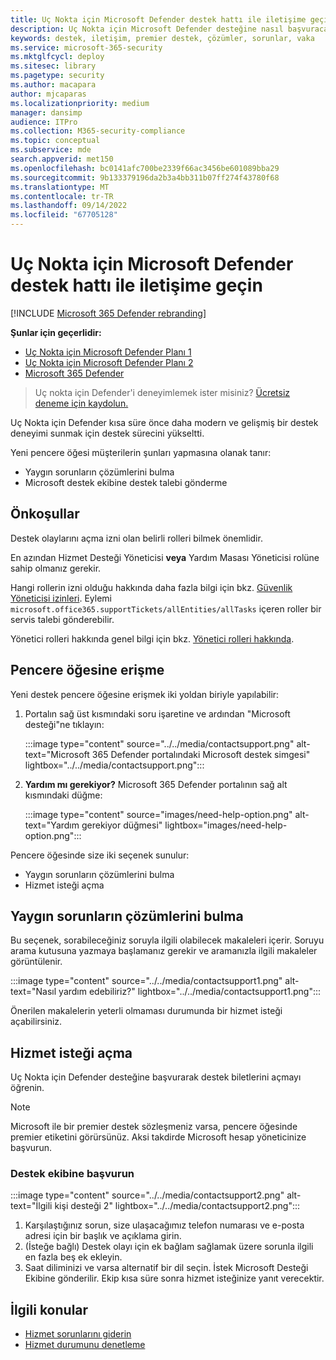 ```yaml
---
title: Uç Nokta için Microsoft Defender destek hattı ile iletişime geçin
description: Uç Nokta için Microsoft Defender desteğine nasıl başvuracağınızı öğrenin
keywords: destek, iletişim, premier destek, çözümler, sorunlar, vaka
ms.service: microsoft-365-security
ms.mktglfcycl: deploy
ms.sitesec: library
ms.pagetype: security
ms.author: macapara
author: mjcaparas
ms.localizationpriority: medium
manager: dansimp
audience: ITPro
ms.collection: M365-security-compliance
ms.topic: conceptual
ms.subservice: mde
search.appverid: met150
ms.openlocfilehash: bc0141afc700be2339f66ac3456be601089bba29
ms.sourcegitcommit: 9b133379196da2b3a4bb311b07ff274f43780f68
ms.translationtype: MT
ms.contentlocale: tr-TR
ms.lasthandoff: 09/14/2022
ms.locfileid: "67705128"
---
```

# <a name="contact-microsoft-defender-for-endpoint-support"></a>Uç Nokta için Microsoft Defender destek hattı ile iletişime geçin

[!INCLUDE [Microsoft 365 Defender rebranding](../../includes/microsoft-defender.md)]


**Şunlar için geçerlidir:**
- [Uç Nokta için Microsoft Defender Planı 1](https://go.microsoft.com/fwlink/p/?linkid=2154037)
- [Uç Nokta için Microsoft Defender Planı 2](https://go.microsoft.com/fwlink/p/?linkid=2154037)
- [Microsoft 365 Defender](https://go.microsoft.com/fwlink/?linkid=2118804)

> Uç nokta için Defender'i deneyimlemek ister misiniz? [Ücretsiz deneme için kaydolun.](https://signup.microsoft.com/create-account/signup?products=7f379fee-c4f9-4278-b0a1-e4c8c2fcdf7e&ru=https://aka.ms/MDEp2OpenTrial?ocid=docs-wdatp-assignaccess-abovefoldlink)

Uç Nokta için Defender kısa süre önce daha modern ve gelişmiş bir destek deneyimi sunmak için destek sürecini yükseltti.

Yeni pencere öğesi müşterilerin şunları yapmasına olanak tanır:

- Yaygın sorunların çözümlerini bulma
- Microsoft destek ekibine destek talebi gönderme

## <a name="prerequisites"></a>Önkoşullar

Destek olaylarını açma izni olan belirli rolleri bilmek önemlidir.

En azından Hizmet Desteği Yöneticisi **veya** Yardım Masası Yöneticisi rolüne sahip olmanız gerekir.

Hangi rollerin izni olduğu hakkında daha fazla bilgi için bkz. [Güvenlik Yöneticisi izinleri](/azure/active-directory/roles/permissions-reference#security-administrator). Eylemi `microsoft.office365.supportTickets/allEntities/allTasks` içeren roller bir servis talebi gönderebilir.

Yönetici rolleri hakkında genel bilgi için bkz. [Yönetici rolleri hakkında](/microsoft-365/admin/add-users/about-admin-roles?view=o365-worldwide&preserve-view=true).

## <a name="access-the-widget"></a>Pencere öğesine erişme

Yeni destek pencere öğesine erişmek iki yoldan biriyle yapılabilir:

1. Portalın sağ üst kısmındaki soru işaretine ve ardından "Microsoft desteği"ne tıklayın:

   :::image type="content" source="../../media/contactsupport.png" alt-text="Microsoft 365 Defender portalındaki Microsoft destek simgesi" lightbox="../../media/contactsupport.png":::

2. **Yardım mı gerekiyor?**  Microsoft 365 Defender portalının sağ alt kısmındaki düğme:

   :::image type="content" source="images/need-help-option.png" alt-text="Yardım gerekiyor düğmesi" lightbox="images/need-help-option.png":::

Pencere öğesinde size iki seçenek sunulur:

- Yaygın sorunların çözümlerini bulma
- Hizmet isteği açma

## <a name="find-solutions-to-common-problems"></a>Yaygın sorunların çözümlerini bulma

Bu seçenek, sorabileceğiniz soruyla ilgili olabilecek makaleleri içerir. Soruyu arama kutusuna yazmaya başlamanız gerekir ve aramanızla ilgili makaleler görüntülenir.

:::image type="content" source="../../media/contactsupport1.png" alt-text="Nasıl yardım edebiliriz?" lightbox="../../media/contactsupport1.png":::

Önerilen makalelerin yeterli olmaması durumunda bir hizmet isteği açabilirsiniz.

## <a name="open-a-service-request"></a>Hizmet isteği açma

Uç Nokta için Defender desteğine başvurarak destek biletlerini açmayı öğrenin.

> [!NOTE]
> Microsoft ile bir premier destek sözleşmeniz varsa, pencere öğesinde premier etiketini görürsünüz. Aksi takdirde Microsoft hesap yöneticinize başvurun.

### <a name="contact-support"></a>Destek ekibine başvurun

:::image type="content" source="../../media/contactsupport2.png" alt-text="İlgili kişi desteği 2" lightbox="../../media/contactsupport2.png"::: </br>

1. Karşılaştığınız sorun, size ulaşacağımız telefon numarası ve e-posta adresi için bir başlık ve açıklama girin.
2. (İsteğe bağlı) Destek olayı için ek bağlam sağlamak üzere sorunla ilgili en fazla beş ek ekleyin.
3. Saat diliminizi ve varsa alternatif bir dil seçin. İstek Microsoft Desteği Ekibine gönderilir. Ekip kısa süre sonra hizmet isteğinize yanıt verecektir.

## <a name="related-topics"></a>İlgili konular

- [Hizmet sorunlarını giderin](troubleshoot-mdatp.md)
- [Hizmet durumunu denetleme](/microsoft-365/enterprise/view-service-health)
